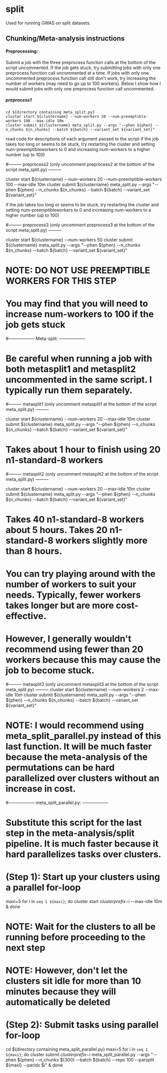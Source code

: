 # split
Used for running GWAS on split datasets.
<br>

## Chunking/Meta-analysis instructions

#### Preprocessing:
Submit a job with the three preprocess function calls at the bottom of the script uncommented. 
If the job gets stuck, try submitting jobs with only one preprocess function call uncommented at a time. 
If jobs with only one uncommented preprocess function call still don't work, try increasing the number of workers (may need to go up to 100 workers). 
Below I show how I would submit jobs with only one preprocess function call uncommented.

##### preprocess1

	cd ${directory containing meta_split.py}
	cluster start ${clustername} --num-workers 20 --num-preemptible-workers 100 --max-idle 10m
	cluster submit ${clustername} meta_split.py --args "--phen ${phen} --n_chunks ${n_chunks} --batch ${batch} --variant_set ${variant_set}"

read code for descriptions of each argument passed to the script
if the job takes too long or seems to be stuck, try restarting the cluster and setting num-preemptibleworkers to 0 and increasing num-workers to a higher number (up to 100)


#–––––– preprocess2 (only uncomment preprocess2 at the bottom of the script meta_split.py) ––––––

cluster start ${clustername} --num-workers 20 --num-preemptible-workers 100 --max-idle 10m
cluster submit ${clustername} meta_split.py --args "--phen ${phen} --n_chunks ${n_chunks} --batch ${batch} --variant_set ${variant_set}"

if the job takes too long or seems to be stuck, try restarting the cluster and setting num-preemptibleworkers to 0 and increasing num-workers to a higher number (up to 100)

#–––––– preprocess3 (only uncomment preprocess3 at the bottom of the script meta_split.py) ––––––

cluster start ${clustername} --num-workers 50
cluster submit ${clustername} meta_split.py --args "--phen ${phen} --n_chunks ${n_chunks} --batch ${batch} --variant_set ${variant_set}"

# NOTE: DO NOT USE PREEMPTIBLE WORKERS FOR THIS STEP
# You may find that you will need to increase num-workers to 100 if the job gets stuck










#–––––––––––– Meta-split: ––––––––––––
# Be careful when running a job with both metasplit1 and metasplit2 uncommented in the same script. I typically run them separately.



#–––––– metasplit1 (only uncomment metasplit1 at the bottom of the script meta_split.py) ––––––

cluster start ${clustername} --num-workers 20 --max-idle 10m
cluster submit ${clustername} meta_split.py --args "--phen ${phen} --n_chunks ${n_chunks} --batch ${batch} --variant_set ${variant_set}"

# Takes about 1 hour to finish using 20 n1-standard-8 workers


#–––––– metasplit2 (only uncomment metasplit2 at the bottom of the script meta_split.py) ––––––

cluster start ${clustername} --num-workers 20 --max-idle 10m
cluster submit ${clustername} meta_split.py --args "--phen ${phen} --n_chunks ${n_chunks} --batch ${batch} --variant_set ${variant_set}"

# Takes 40 n1-standard-8 workers about 5 hours. Takes 20 n1-standard-8 workers slightly more than 8 hours. 
# You can try playing around with the number of workers to suit your needs. Typically, fewer workers takes longer but are more cost-effective. 
# However, I generally wouldn't recommend using fewer than 20 workers because this may cause the job to become stuck.


#–––––– metasplit3 (only uncomment metasplit3 at the bottom of the script meta_split.py) ––––––
cluster start ${clustername} --num-workers 2 --max-idle 10m
cluster submit ${clustername} meta_split.py --args "--phen ${phen} --n_chunks ${n_chunks} --batch ${batch} --variant_set ${variant_set}"

# NOTE: I would recommend using meta_split_parallel.py instead of this last function. It will be much faster because the meta-analysis of the permutations can be hard parallelized over clusters without an increase in cost.




#–––––––––––– meta_split_parallel.py: ––––––––––––
# Substitute this script for the last step in the meta-analysis/split pipeline. It is much faster because it hard parallelizes tasks over clusters.

# (Step 1): Start up your clusters using a parallel for-loop

maxi=5
for i in `seq 1 ${maxi}`; do
	cluster start ${clusterprefix}-$i --max-idle 10m &
done

# NOTE: Wait for the clusters to all be running before proceeding to the next step
# NOTE: However, don't let the clusters sit idle for more than 10 minutes because they will automatically be deleted

# (Step 2): Submit tasks using parallel for-loop

cd ${directory containing meta_split_parallel.py}
maxi=5
for i in `seq 1 ${maxi}`; do
	cluster submit ${clusterprefix}-$i meta_split_parallel.py --args "--phen ${phen} --n_chunks ${300} --batch ${batch} --reps 100 --parsplit ${maxi} --paridx $i" &
done
